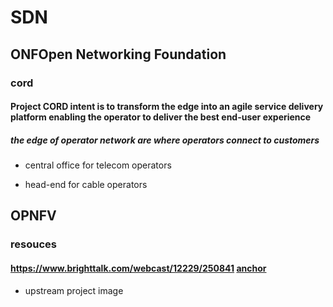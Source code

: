 
# SDN  

## ONFOpen Networking Foundation   

### cord   

#### Project CORD intent is to transform the edge into an agile service delivery platform enabling the operator to deliver the best end-user experience   

##### the edge of operator network are where operators connect to customers   

* central office for telecom operators   

* head-end for cable operators   

## OPNFV   

### resouces   

#### https://www.brighttalk.com/webcast/12229/250841 [anchor](https://www.brighttalk.com/webcast/12229/250841 "anchor")  

* upstream project image   
